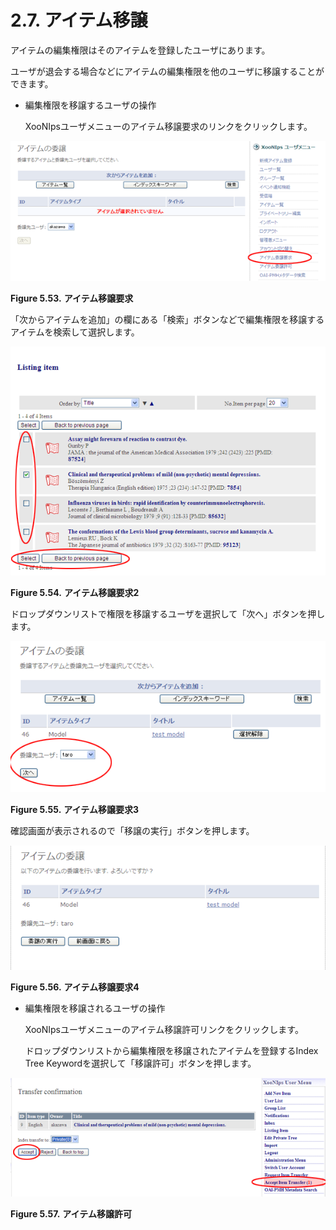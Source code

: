 # 2.7. アイテム移譲



アイテムの編集権限はそのアイテムを登録したユーザにあります。

ユーザが退会する場合などにアイテムの編集権限を他のユーザに移譲することができます。

* 編集権限を移譲するユーザの操作

  XooNIpsユーザメニューのアイテム移譲要求のリンクをクリックします。

![](../../../.gitbook/assets/xoonips-operate95%20%282%29.png)

**Figure 5.53.**  **アイテム移譲要求**  
  


 「次からアイテムを追加」の欄にある「検索」ボタンなどで編集権限を移譲するアイテムを検索して選択します。

![](../../../.gitbook/assets/xoonips-operate96.png)

**Figure 5.54.**  **アイテム移譲要求2**

 ドロップダウンリストで権限を移譲するユーザを選択して「次へ」ボタンを押します。

![](../../../.gitbook/assets/xoonips-operate97%20%282%29.png)

**Figure 5.55.**  **アイテム移譲要求3**

 確認画面が表示されるので「移譲の実行」ボタンを押します。

![](../../../.gitbook/assets/xoonips-operate98%20%282%29.png)

**Figure 5.56.**  **アイテム移譲要求4**

* 編集権限を移譲されるユーザの操作

  XooNIpsユーザメニューのアイテム移譲許可リンクをクリックします。

  ドロップダウンリストから編集権限を移譲されたアイテムを登録するIndex Tree Keywordを選択して「移譲許可」ボタンを押します。

![](../../../.gitbook/assets/xoonips-operate99.png)

**Figure 5.57.**  **アイテム移譲許可**


